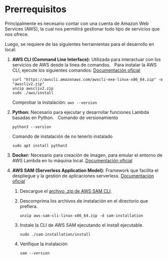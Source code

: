 
# Prerrequisitos

Principalmente es necesario contar con una cuenta de Amazon Web Services (AWS), la cual nos permitirá gestionar todo tipo de servicios que nos ofrece.  

Luego, se requiere de las siguientes herramientas para el desarrollo en local: 

1. **AWS CLI (Command Line Interface):** Utilizada para interactuar con los servicios de AWS desde la línea de comandos.
&nbsp; 
Para instalar la AWS CLI, ejecute los siguientes comandos:
[Documentación oficial](https://docs.aws.amazon.com/es_es/cli/latest/userguide/getting-started-install.html)
&nbsp;
    ``` 
    curl "https://awscli.amazonaws.com/awscli-exe-linux-x86_64.zip" -o "awscliv2.zip" 
    unzip awscliv2.zip
    sudo ./aws/install 
    ``` 

    Comprobar la instalación:
    ``` aws --version ``` 
&nbsp;

2. **Python:** Necesario para ejecutar y desarrollar funciones Lambda basadas en Python.
    &nbsp;
    Comando de versionamiento
    ``` 
    python3 --version 
    ``` 

    Comando de instalación de no tenerlo instalado  

    ``` 
    sudo apt install python3 
    ``` 

3. **Docker:** Necesario para creación de imagen, para emular el entorno de AWS Lambda en tu máquina local. 
[Documentación oficial](https://www.docker.com/)
&nbsp;

4. **AWS SAM (Serverless Application Model):** Framework que facilita el despliegue y la gestión de aplicaciones serverless. 
[Documentación oficial](https://docs.aws.amazon.com/es_es/serverless-application-model/latest/developerguide/install-sam-cli.html)
&nbsp;
    1. Descargue el [archivo .zip de AWS SAM CLI](https://github.com/aws/aws-sam-cli/releases/latest/download/aws-sam-cli-linux-x86_64.zip).
    &nbsp;
    
    2. Descomprima los archivos de instalación en el directorio que prefiera. 
        ``` 
        unzip aws-sam-cli-linux-x86_64.zip -d sam-installation
        ``` 

    3. Instale la CLI de AWS SAM ejecutando el install ejecutable. 
        ``` 
        sudo ./sam-installation/install
        ``` 
    4. Verifique la instalación
        ``` 
        sam --version
        ``` 